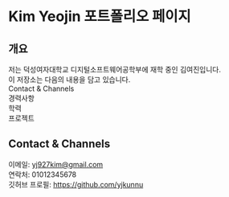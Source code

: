# Kim Yeojin 포트폴리오 페이지

## 개요
저는 덕성여자대학교 디지털소프트웨어공학부에 재학 중인 김여진입니다.  
이 저장소는 다음의 내용을 담고 있습니다.  
Contact & Channels  
경력사항    
학력  
프로젝트  

## Contact & Channels
이메일: yj927kim@gmail.com  
연락처: 01012345678  
깃허브 프로필: https://github.com/yjkunnu  

